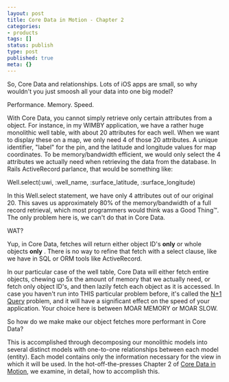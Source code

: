 ```yaml
---
layout: post
title: Core Data in Motion - Chapter 2
categories: 
- products
tags: []
status: publish
type: post
published: true
meta: {}
---
```


So, Core Data and relationships.  Lots of iOS apps are small, so why wouldn't you just smoosh all your data into one big model?


Performance. Memory. Speed.


With Core Data, you cannot simply retrieve only certain attributes from a object.  For instance, in my WIMBY application, we have a rather huge monolithic well table, with about 20 attributes for each well.  When we want to display these on a map, we only need 4 of those 20 attributes.  A unique identifier,  "label" for the pin, and the latitude and longitude values for map coordinates.  To be memory/bandwidth efficient, we would only select the 4 attributes we actually need when retrieving the data from the database.  In Rails ActiveRecord parlance, that would be something like:


Well.select(:uwi, :well_name, :surface_latitude, :surface_longitude)


In this 
Well.select statement, we have only 4 attributes out of our original 20. This saves us approximately 80% of the memory/bandwidth of a full record retrieval, which most programmers would think was a Good Thing™.  The only problem here is, we can't do that in Core Data.


WAT?


Yup, in Core Data, fetches will return either object ID's 
**only**
 or whole objects 
**only**
.  There is no way to refine that fetch with a select clause, like we have in SQL or ORM tools like ActiveRecord.


In our particular case of the well table, Core Data will either fetch entire objects, chewing up 5x the amount of memory that we actually need, or fetch only object ID's, and then lazily fetch each object as it is accessed.  In case you haven't run into THIS particular problem before, it's called the 
[N+1 Query](http://lmgtfy.com/?q=n%2B1+query) problem, and it will have a significant effect on the speed of your application. Your choice here is between MOAR MEMORY or MOAR SLOW.


So how do we make make our object fetches more performant in Core Data?


This is accomplished through decomposing our monolithic models into several distinct models with one-to-one relationships between each model (entity).  Each model contains only the information necessary for the view in which it will be used.  In the hot-off-the-presses Chapter 2 of 
[Core Data in Motion](http://coredatainmotion.com), we examine, in detail, how to accomplish this.
